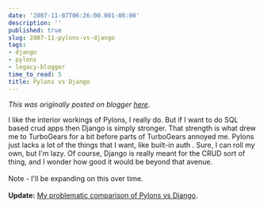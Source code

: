 ```yaml
---
date: '2007-11-07T06:26:00.001-08:00'
description: ''
published: true
slug: 2007-11-pylons-vs-django
tags:
- django
- pylons
- legacy-blogger
time_to_read: 5
title: Pylons vs Django
---
```


*This was originally posted on blogger [here](https://pydanny.blogspot.com/2007/11/pylons-vs-django.html)*.

I like the interior workings of Pylons, I really do. But if I want to do SQL based crud apps then Django is simply stronger. That strength is what drew me to TurboGears for a bit before parts of TurboGears annoyed me. Pylons just lacks a lot of the things that I want, like built-in auth . Sure, I can roll my own, but I'm lazy. Of course, Django is really meant for the CRUD sort of thing, and I wonder how good it would be beyond that avenue.<br /><br />Note - I'll be expanding on this over time.<br /><br /><span style="font-weight: bold;">Update:</span> <a href="http://pydanny.blogspot.com/2008/05/problem-with-comparing-pylons-to-django.html">My problematic comparison of Pylons vs Django</a>.
